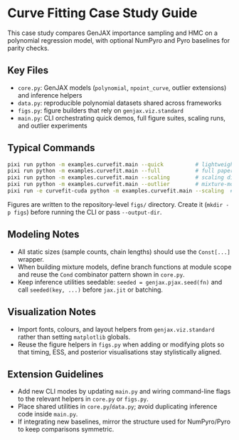 # Curve Fitting Case Study Guide

This case study compares GenJAX importance sampling and HMC on a polynomial regression model, with optional NumPyro and Pyro baselines for parity checks.

## Key Files
- `core.py`: GenJAX models (`polynomial`, `npoint_curve`, outlier extensions) and inference helpers
- `data.py`: reproducible polynomial datasets shared across frameworks
- `figs.py`: figure builders that rely on `genjax.viz.standard`
- `main.py`: CLI orchestrating quick demos, full figure suites, scaling runs, and outlier experiments

## Typical Commands
```bash
pixi run python -m examples.curvefit.main --quick          # lightweight smoke test
pixi run python -m examples.curvefit.main --full           # full paper figures
pixi run python -m examples.curvefit.main --scaling        # scaling diagnostics
pixi run python -m examples.curvefit.main --outlier        # mixture-model workflow
pixi run -e curvefit-cuda python -m examples.curvefit.main --scaling  # GPU timing
```

Figures are written to the repository-level `figs/` directory. Create it (`mkdir -p figs`) before running the CLI or pass `--output-dir`.

## Modeling Notes
- All static sizes (sample counts, chain lengths) should use the `Const[...]` wrapper.
- When building mixture models, define branch functions at module scope and reuse the `Cond` combinator pattern shown in `core.py`.
- Keep inference utilities seedable: `seeded = genjax.pjax.seed(fn)` and call `seeded(key, ...)` before `jax.jit` or batching.

## Visualization Notes
- Import fonts, colours, and layout helpers from `genjax.viz.standard` rather than setting `matplotlib` globals.
- Reuse the figure helpers in `figs.py` when adding or modifying plots so that timing, ESS, and posterior visualisations stay stylistically aligned.

## Extension Guidelines
- Add new CLI modes by updating `main.py` and wiring command-line flags to the relevant helpers in `core.py` or `figs.py`.
- Place shared utilities in `core.py`/`data.py`; avoid duplicating inference code inside `main.py`.
- If integrating new baselines, mirror the structure used for NumPyro/Pyro to keep comparisons symmetric.
